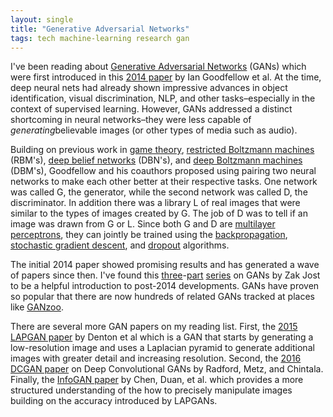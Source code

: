 ```yaml
---
layout: single
title: "Generative Adversarial Networks"
tags: tech machine-learning research gan
---
```


I've been reading about [Generative Adversarial Networks](https://en.wikipedia.org/wiki/Generative_adversarial_network) (GANs) which were first introduced in this [2014 paper](https://arxiv.org/abs/1406.2661) by Ian Goodfellow et al. At the time, deep neural nets had already shown impressive advances in object identification, visual discrimination, NLP, and other tasks–especially in the context of supervised learning. However, GANs addressed a distinct shortcoming in neural networks–they were less capable of *generating*believable images (or other types of media such as audio).

Building on previous work in [game theory](https://en.wikipedia.org/wiki/Minimax), [restricted Boltzmann machines](https://en.wikipedia.org/wiki/Restricted_Boltzmann_machine) (RBM's), [deep belief networks](https://en.wikipedia.org/wiki/Deep_belief_network) (DBN's), and [deep Boltzmann machines](https://en.wikipedia.org/wiki/Boltzmann_machine#Deep_Boltzmann_machine) (DBM's), Goodfellow and his coauthors proposed using pairing two neural networks to make each other better at their respective tasks. One network was called G, the generator, while the second network was called D, the discriminator. In addition there was a library L of real images that were similar to the types of images created by G. The job of D was to tell if an image was drawn from G or L. Since both G and D are [multilayer perceptrons](https://en.wikipedia.org/wiki/Multilayer_perceptron), they can jointly be trained using the [backpropagation](https://en.wikipedia.org/wiki/Backpropagation), [stochastic gradient descent](https://en.wikipedia.org/wiki/Stochastic_gradient_descent), and [dropout](http://jmlr.org/papers/volume15/srivastava14a/srivastava14a.pdf) algorithms.

The initial 2014 paper showed promising results and has generated a wave of papers since then. I've found this [three](https://www.kdnuggets.com/2017/11/overview-gans-generative-adversarial-networks-part1.html)-[part](https://www.kdnuggets.com/2017/11/generative-adversarial-networks-part2.html) [series](https://www.kdnuggets.com/2017/11/infogan-generative-adversarial-networks-part3.html) on GANs by Zak Jost to be a helpful introduction to post-2014 developments. GANs have proven so popular that there are now hundreds of related GANs tracked at places like [GANzoo](https://github.com/hindupuravinash/the-gan-zoo).

There are several more GAN papers on my reading list. First, the [2015 LAPGAN paper](https://arxiv.org/abs/1506.05751) by Denton et al which is a GAN that starts by generating a low-resolution image and uses a Laplacian pyramid to generate additional images with greater detail and increasing resolution. Second, the [2016 DCGAN paper](https://arxiv.org/abs/1511.06434) on Deep Convolutional GANs by Radford, Metz, and Chintala. Finally, the [InfoGAN paper](https://arxiv.org/abs/1606.03657) by Chen, Duan, et al. which provides a more structured understanding of the how to precisely manipulate images building on the accuracy introduced by LAPGANs.